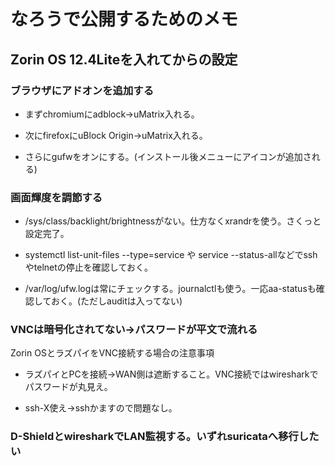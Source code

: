 # なろうで公開するためのメモ

## Zorin OS 12.4Liteを入れてからの設定

### ブラウザにアドオンを追加する

- まずchromiumにadblock→uMatrix入れる。

- 次にfirefoxにuBlock Origin→uMatrix入れる。

- さらにgufwをオンにする。(インストール後メニューにアイコンが追加される)

### 画面輝度を調節する

- /sys/class/backlight/brightnessがない。仕方なくxrandrを使う。さくっと設定完了。

- systemctl list-unit-files --type=service や service --status-allなどでsshやtelnetの停止を確認しておく。

- /var/log/ufw.logは常にチェックする。journalctlも使う。一応aa-statusも確認しておく。(ただしauditは入ってない)

### VNCは暗号化されてない→パスワードが平文で流れる

Zorin OSとラズパイをVNC接続する場合の注意事項

- ラズパイとPCを接続→WAN側は遮断すること。VNC接続ではwiresharkでパスワードが丸見え。

- ssh-X使え→sshかますので問題なし。

### D-ShieldとwiresharkでLAN監視する。いずれsuricataへ移行したい

